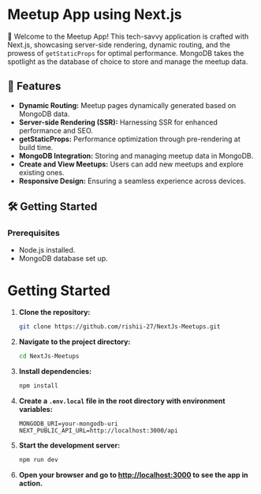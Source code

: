 # Meetup App using Next.js

👋 Welcome to the Meetup App! This tech-savvy application is crafted with Next.js, showcasing server-side rendering, dynamic routing, and the prowess of `getStaticProps` for optimal performance. MongoDB takes the spotlight as the database of choice to store and manage the meetup data.

## 🚀 Features

- **Dynamic Routing:** Meetup pages dynamically generated based on MongoDB data.
- **Server-side Rendering (SSR):** Harnessing SSR for enhanced performance and SEO.
- **getStaticProps:** Performance optimization through pre-rendering at build time.
- **MongoDB Integration:** Storing and managing meetup data in MongoDB.
- **Create and View Meetups:** Users can add new meetups and explore existing ones.
- **Responsive Design:** Ensuring a seamless experience across devices.

## 🛠️ Getting Started

### Prerequisites

- Node.js installed.
- MongoDB database set up.

# Getting Started

1. **Clone the repository:**

   ```bash
   git clone https://github.com/rishii-27/NextJs-Meetups.git

2. **Navigate to the project directory:**

    ```bash
    cd NextJs-Meetups
    ```

3. **Install dependencies:**

    ```bash
    npm install
    ```

4. **Create a `.env.local` file in the root directory with environment variables:**

    ```env
    MONGODB_URI=your-mongodb-uri
    NEXT_PUBLIC_API_URL=http://localhost:3000/api
    ```

5. **Start the development server:**

    ```bash
    npm run dev
    ```

6. **Open your browser and go to [http://localhost:3000](http://localhost:3000) to see the app in action.**
